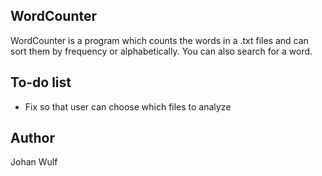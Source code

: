 ## WordCounter
WordCounter is a program which counts the words in a .txt files and can sort them by frequency or alphabetically. You can also search for a word.

## To-do list
- Fix so that user can choose which files to analyze

## Author
Johan Wulf